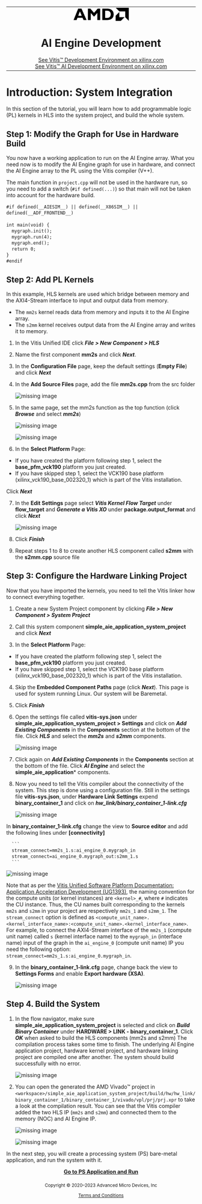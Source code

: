 <table class="sphinxhide" width="100%">
 <tr width="100%">
    <td align="center"><img src="https://raw.githubusercontent.com/Xilinx/Image-Collateral/main/xilinx-logo.png" width="30%"/><h1>AI Engine Development</h1>
    <a href="https://www.xilinx.com/products/design-tools/vitis.html">See Vitis™ Development Environment on xilinx.com</br></a>
    <a href="https://www.xilinx.com/products/design-tools/vitis/vitis-ai.html">See Vitis™ AI Development Environment on xilinx.com</a>
    </td>
 </tr>
</table>

# Introduction: System Integration

In this section of the tutorial, you will learn how to add programmable logic (PL) kernels in HLS into the system project, and build the whole system.

## Step 1: Modify the Graph for Use in Hardware Build

You now have a working application to run on the AI Engine array. What you need now is to modify the AI Engine graph for use in hardware, and connect the AI Engine array to the PL using the Vitis compiler (V++).

The main function in `project.cpp` will not be used in the hardware run, so you need to add a switch (`#if defined(...)`) so that main will not be taken into account for the hardware build.

```
#if defined(__AIESIM__) || defined(__X86SIM__) || defined(__ADF_FRONTEND__)

int main(void) {
  mygraph.init();
  mygraph.run(4);
  mygraph.end();
  return 0;
}
#endif
```

## Step 2: Add PL Kernels

In this example, HLS kernels are used which bridge between memory and the AXI4-Stream interface to input and output data from memory.

* The `mm2s` kernel reads data from memory and inputs it to the AI Engine array.
* The `s2mm` kernel receives output data from the AI Engine array and writes it to memory.

1. In the Vitis Unified IDE click ***File > New Component > HLS***

2. Name the first component **mm2s** and click ***Next***.

3. In the **Configuration File** page, keep the default settings (**Empty File**) and click ***Next***

4. In the **Add Source Files** page, add the file **mm2s.cpp** from the src folder

      ![missing image](images/232_mm2s_comp.jpg)

5. In the same page, set the mm2s function as the top function (click ***Browse*** and select ***mm2s***)

      ![missing image](images/232_mm2s_comp2.jpg)

      ![missing image](images/232_mm2s_comp3.jpg)

6. In the **Select Platform** Page:
* If you have created the platform following step 1, select the **base_pfm_vck190** platform you just created.
* If you have skipped step 1, select the VCK190 base platform (xilinx_vck190_base_002320_1) which is part of the Vitis installation.

 Click ***Next***

7. In the **Edit Settings** page select ***Vitis Kernel Flow Target*** under **flow_target** and ***Generate a Vitis XO*** under **package.output_format** and click ***Next***

      ![missing image](images/232_mm2s_comp4.jpg)

8. Click ***Finish***

9. Repeat steps 1 to 8 to create another HLS component called **s2mm** with the **s2mm.cpp** source file

## Step 3: Configure the Hardware Linking Project

Now that you have imported the kernels, you need to tell the Vitis linker how to connect everything together.

1. Create a new System Project component by clicking ***File > New Component > System Project***

2. Call this system component **simple_aie_application_system_project** and click ***Next***

3. In the **Select Platform** Page:
* If you have created the platform following step 1, select the **base_pfm_vck190** platform you just created.
* If you have skipped step 1, select the VCK190 base platform (xilinx_vck190_base_002320_1) which is part of the Vitis installation.

4. Skip the **Embedded Component Paths** page (click ***Next***). This page is used for system running Linux. Our system will be Baremetal.

5. Click ***Finish***

6. Open the settings file called **vitis-sys.json** under **simple_aie_application_system_project > Settings** and click on ***Add Existing Components*** in the **Components** section at the bottom of the file. Click ***HLS*** and select the ***mm2s*** and ***s2mm*** components.

      ![missing image](images/232_sys_proj.jpg)

7.  Click again on ***Add Existing Components*** in the **Components** section at the bottom of the file. Click ***AI Engine*** and select the **simple_aie_application*** components.

8. Now you need to tell the Vitis compiler about the connectivity of the system. This step is done using a configuration file. Still in the settings file **vitis-sys.json**, under **Hardware Link Settings** expend **binary_container_1** and click on ***hw_link/binary_container_1-link.cfg***

      ![missing image](images/232_cfg_file.jpg)

In **binary_container_1-link.cfg** change the view to **Source editor** and add the following lines under **[connectivity]**

      ```
      stream_connect=mm2s_1.s:ai_engine_0.mygraph_in
      stream_connect=ai_engine_0.mygraph_out:s2mm_1.s
      ```
![missing image](images/232_cfg_file1.jpg)

Note that as per the [Vitis Unified Software Platform Documentation: Application Acceleration Development (UG1393)](https://docs.xilinx.com/r/en-US/ug1393-vitis-application-acceleration/connectivity-Options), the naming convention for the compute units (or kernel instances) are `<kernel>_#`, where `#` indicates the CU instance. Thus, the CU names built corresponding to the kernels `mm2s` and `s2mm` in your project are respectively `mm2s_1` and `s2mm_1`. The `stream_connect` option is defined as `<compute_unit_name>.<kernel_interface_name>:<compute_unit_name>.<kernel_interface_name>`. For example, to connect the AXI4-Stream interface of the `mm2s_1` (compute unit name) called `s` (kernel interface name) to the `mygraph_in` (interface name) input of the graph in the `ai_engine_0` (compute unit name) IP you need the following option: `stream_connect=mm2s_1.s:ai_engine_0.mygraph_in`.

9. In the **binary_container_1-link.cfg** page, change back the view to **Settings Forms** and enable **Export hardware (XSA)**.

      ![missing image](images/232_cfg_file2.jpg)

## Step 4. Build the System

1. In the flow navigator, make sure **simple_aie_application_system_project** is selected and click on ***Build Binary Container*** under **HARDWARE > LINK - binary_container_1**. Click ***OK*** when asked to build the HLS components (mm2s and s2mm)
The compilation process takes some time to finish. The underlying AI Engine application project, hardware kernel project, and hardware linking project are compiled one after another. The system should build successfully with no error.

      ![missing image](images/232_system_build.jpg)

2. You can open the generated the AMD Vivado™ project in `<workspace>/simple_aie_application_system_project/build/hw/hw_link/binary_container_1/binary_container_1/vivado/vpl/prj/prj.xpr` to take a look at the compilation result. You can see that the Vitis compiler added the two HLS IP (`mm2s` and `s2mm`) and connected them to the memory (NOC) and AI Engine IP.

      ![missing image](images/232_vivado_prj.jpg)

      ![missing image](images/232_vivado_prj2.jpg)

In the next step, you will create a processing system (PS) bare-metal application, and run the system with it.

<p align="center"><b><a href="./04-ps_application_creation_run_all.md">Go to PS Application and Run</a></b></p>

<p class="sphinxhide" align="center"><sub>Copyright © 2020–2023 Advanced Micro Devices, Inc</sub></p>

<p class="sphinxhide" align="center"><sup><a href="https://www.amd.com/en/corporate/copyright">Terms and Conditions</a></sup></p>
